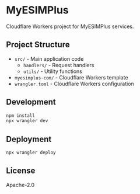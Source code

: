 # MyESIMPlus

Cloudflare Workers project for MyESIMPlus services.

## Project Structure

- `src/` - Main application code
  - `handlers/` - Request handlers
  - `utils/` - Utility functions
- `myesimplus-com/` - Cloudflare Workers template
- `wrangler.toml` - Cloudflare Workers configuration

## Development

```bash
npm install
npx wrangler dev
```

## Deployment

```bash
npx wrangler deploy
```

## License

Apache-2.0
